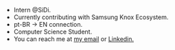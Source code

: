 - Intern @SiDi.
- Currently contributing with Samsung Knox Ecosystem.
- pt-BR -> EN connection.
- Computer Science Student.
- You can reach me at [my email](mailto:machadowg@gmail.com) or [Linkedin.](https://www.linkedin.com/in/machado001/)
